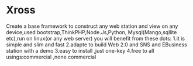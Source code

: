 Xross
=====

  Create a base framework to construct any web station and view on any device,used bootstrap,ThinkPHP,Node.Js,Python,
Mysql(Mango,sqllite etc),run on linux(or any web server)
  you will benefit from these dots:
  1.it is simple and slim and fast
  2.adapte to build Web 2.0 and SNS and EBusiness station with a demo
  3.easy to install ,just one-key
  4.free to all usings:commercial ,none commercial 
